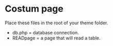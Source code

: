 # Costum page

Place these files in the root of your theme folder. 

* db.php = database connection.
* READpage = a page that will read a table.

